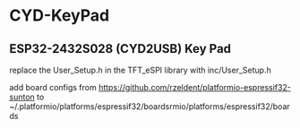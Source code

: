 # CYD-KeyPad

## ESP32-2432S028 (CYD2USB) Key Pad 

replace the User_Setup.h in the TFT_eSPI library with inc/User_Setup.h

add board configs from https://github.com/rzeldent/platformio-espressif32-sunton to 
~/.platformio/platforms/espressif32/boardsrmio/platforms/espressif32/boards
